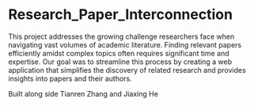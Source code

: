 # Research_Paper_Interconnection

This project addresses the growing challenge researchers face when navigating vast volumes of academic literature. Finding relevant papers efficiently amidst complex topics often requires significant time and expertise. Our goal was to streamline this process by creating a web application that simplifies the discovery of related research and provides insights into papers and their authors.

Built along side Tianren Zhang and Jiaxing He
